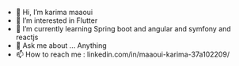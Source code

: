 - 👋 Hi, I’m karima maaoui
- 👀 I’m interested in Flutter  
- 🌱 I’m currently learning Spring boot and angular and symfony and reactjs
- 💬 Ask me about ... Anything
- 📫 How to reach me : linkedin.com/in/maaoui-karima-37a102209/

<!---
karimamaaoui/karimamaaoui is a ✨ special ✨ repository because its `README.md` (this file) appears on your GitHub profile.
You can click the Preview link to take a look at your changes.
--->
